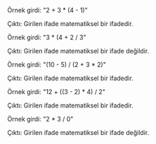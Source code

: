 Örnek girdi: "2 + 3 * (4 - 1)"

Çıktı: Girilen ifade matematiksel bir ifadedir.

Örnek girdi: "3 * (4 + 2 / 3"

Çıktı: Girilen ifade matematiksel bir ifade değildir.

Örnek girdi: "(10 - 5) / (2 + 3 * 2)"

Çıktı: Girilen ifade matematiksel bir ifadedir.

Örnek girdi: "12 + ((3 - 2) * 4) / 2"

Çıktı: Girilen ifade matematiksel bir ifadedir.

Örnek girdi: "2 * 3 / 0"

Çıktı: Girilen ifade matematiksel bir ifade değildir.